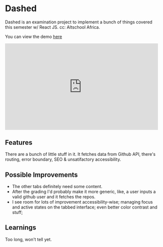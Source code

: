 # Dashed

Dashed is an examination project to implement a bunch of things covered this semester w/ React JS. 
cc: Altschool Africa.

You can view the demo [here](https://dashed.vercel.app)

<div style="position: relative; padding-bottom: 56.25%; height: 0;"><iframe src="https://www.loom.com/embed/0e23c8f2be98447ca4daf3d2bc43d180" frameborder="0" webkitallowfullscreen mozallowfullscreen allowfullscreen style="position: absolute; top: 0; left: 0; width: 100%; height: 100%;"></iframe></div>

## Features

There are a bunch of little stuff in it. It fetches data from Github API, there's routing, error boundary, SEO & unsatifactory accessibility.

## Possible Improvements

- The other tabs definitely need some content.
- After the grading I'd probably make it more generic, like, a user inputs a valid github user and it fetches the repos.
- I see room for lots of improvement accessibility-wise; managing focus and active states on the tabbed interface; even better color contrast and stuff;


## Learnings

Too long, won't tell yet.